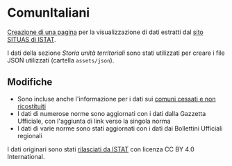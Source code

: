 # ComunItaliani

[Creazione di una pagina](https://comunitaliani.github.io/) per la visualizzazione di dati estratti dal [sito SITUAS di ISTAT](https://situas.istat.it/).

I dati della sezione _Storia unità territoriali_ sono stati utilizzati per creare i file JSON utilizzati (cartella `assets/json`).

## Modifiche

* Sono incluse anche l'informazione per i dati sui [comuni cessati e non ricostituiti](https://situas.istat.it/web/#/home/in-evidenza?id=128&dateFrom=1861-03-17)
* I dati di numerose norme sono aggiornati con i dati dalla Gazzetta Ufficiale, con l'aggiunta di link verso la singola norma
* I dati di varie norme sono stati aggiornati con i dati dai Bollettini Ufficiali regionali

I dati originari sono stati [rilasciati da ISTAT](https://www.istat.it/note-legali/) con licenza CC BY 4.0 International.
